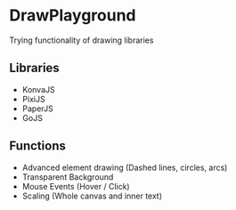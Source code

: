 # DrawPlayground
Trying functionality of drawing libraries

## Libraries
- KonvaJS
- PixiJS
- PaperJS
- GoJS

## Functions
- Advanced element drawing (Dashed lines, circles, arcs)
- Transparent Background
- Mouse Events (Hover / Click)
- Scaling (Whole canvas and inner text)
